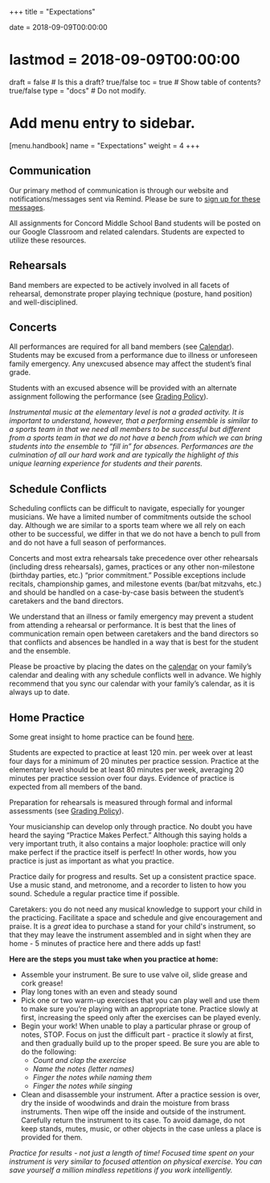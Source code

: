 +++
title = "Expectations"

date = 2018-09-09T00:00:00
# lastmod = 2018-09-09T00:00:00

draft = false  # Is this a draft? true/false
toc = true  # Show table of contents? true/false
type = "docs"  # Do not modify.

# Add menu entry to sidebar.
[menu.handbook]
  name = "Expectations"
  weight = 4
+++

## Communication

Our primary method of communication is through our website and notifications/messages sent via Remind. Please be sure to [sign up for these messages](../reminders).

All assignments for Concord Middle School Band students will be posted on our Google Classroom and related calendars. Students are expected to utilize these resources.

## Rehearsals

Band members are expected to be actively involved in all facets of rehearsal, demonstrate proper playing technique (posture, hand position) and well-disciplined.

## Concerts

All performances are required for all band members (see [Calendar](../calendar)). Students may be excused from a performance due to illness or unforeseen family emergency.  Any unexcused absence may affect the student’s final grade.   

Students with an excused absence will be provided with an alternate assignment following the performance (see [Grading Policy](grading)).

*Instrumental music at the elementary level is not a graded activity. It is important to understand, however, that a performing ensemble is similar to a sports team in that we need all members to be successful but different from a sports team in that we do not have a bench from which we can bring students into the ensemble to “fill in” for absences. Performances are the culmination of all our hard work and are typically the highlight of this unique learning experience for students and their parents.*

## Schedule Conflicts

Scheduling conflicts can be difficult to navigate, especially for younger musicians. We have a limited number of commitments outside the school day. Although we are similar to a sports team where we all rely on each other to be successful, we differ in that we do not have a bench to pull from and do not have a full season of performances.

Concerts and most extra rehearsals take precedence over other rehearsals (including dress rehearsals), games, practices or any other non-milestone (birthday parties, etc.) “prior commitment.” Possible exceptions include recitals, championship games, and milestone events (bar/bat mitzvahs, etc.) and should be handled on a case-by-case basis between the student’s caretakers and the band directors.

We understand that an illness or family emergency may prevent a student from attending a rehearsal or performance. It is best that the lines of communication remain open between caretakers and the band directors so that conflicts and absences be handled in a way that is best for the student and the ensemble.

Please be proactive by placing the dates on the [calendar](../calendar) on your family’s calendar and dealing with any schedule conflicts well in advance. We highly recommend that you sync our calendar with your family’s calendar, as it is always up to date.

## Home Practice

Some great insight to home practice can be found [here](http://www.musicparentsguide.com/2017/02/09/parents-guide-music-practicing).

Students are expected to practice at least 120 min. per week over at least four days for a minimum of 20 minutes per practice session. Practice at the elementary level should be at least 80 minutes per week, averaging 20 minutes per practice session over four days. Evidence of practice is expected from all members of the band.

Preparation for rehearsals is measured through formal and informal assessments (see [Grading Policy](grading)).

Your musicianship can develop only through practice. No doubt you have heard the saying “Practice Makes Perfect.” Although this saying holds a very important truth, it also contains a major loophole: practice will only make perfect if the practice itself is perfect! In other words, how you practice is just as important as what you practice.

Practice daily for progress and results. Set up a consistent practice space. Use a music stand, and metronome, and a recorder to listen to how you sound. Schedule a regular practice time if possible.  

Caretakers: you do not need any musical knowledge to support your child in the practicing. Facilitate a space and schedule and give encouragement and praise. It is a *great* idea to purchase a stand for your child's instrument, so that they may leave the instrument assembled and in sight when they are home - 5 minutes of practice here and there adds up fast!

__Here are the steps you must take when you practice at home:__

- Assemble your instrument. Be sure to use valve oil, slide grease and cork grease!
- Play long tones with an even and steady sound
- Pick one or two warm-up exercises that you can play well and use them to make sure you’re playing with an appropriate tone. Practice slowly at first, increasing the speed only after the exercises can be played evenly.
- Begin your work! When unable to play a particular phrase or group of notes, STOP. Focus on just the difficult part - practice it slowly at first, and then gradually build up to the proper speed. Be sure you are able to do the following:
  + *Count and clap the exercise*
  + *Name the notes (letter names)*
  + *Finger the notes while naming them*
  + *Finger the notes while singing*
- Clean and disassemble your instrument. After a practice session is over, dry the inside of woodwinds and drain the moisture from brass instruments. Then wipe off the inside and outside of the instrument. Carefully return the instrument to its case. To avoid damage, do not keep stands, mutes, music, or other objects in the case unless a place is provided for them.

*Practice for results - not just a length of time! Focused time spent on your instrument is very similar to focused attention on physical exercise. You can save yourself a million mindless repetitions if you work intelligently.*
